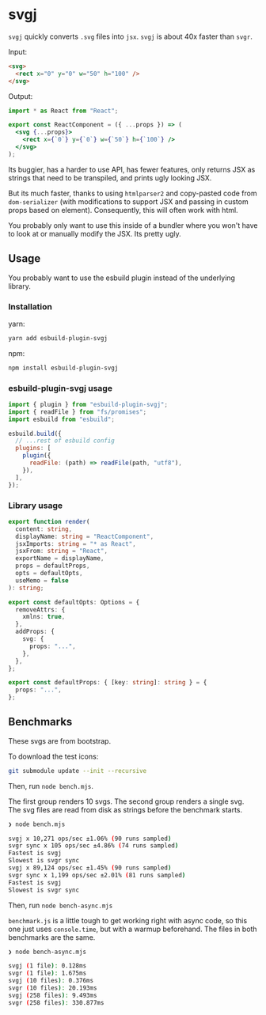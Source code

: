 # svgj

`svgj` quickly converts `.svg` files into `jsx`. `svgj` is about 40x faster than `svgr`.

Input:

```html
<svg>
  <rect x="0" y="0" w="50" h="100" />
</svg>
```

Output:

```jsx
import * as React from "React";

export const ReactComponent = ({ ...props }) => (
  <svg {...props}>
    <rect x={`0`} y={`0`} w={`50`} h={`100`} />
  </svg>
);
```

Its buggier, has a harder to use API, has fewer features, only returns JSX as strings that need to be transpiled, and prints ugly looking JSX.

But its much faster, thanks to using `htmlparser2` and copy-pasted code from `dom-serializer` (with modifications to support JSX and passing in custom props based on element). Consequently, this will often work with html.

You probably only want to use this inside of a bundler where you won't have to look at or manually modify the JSX. Its pretty ugly.

## Usage

You probably want to use the esbuild plugin instead of the underlying library.

### Installation

yarn:

```bash
yarn add esbuild-plugin-svgj
```

npm:

```bash
npm install esbuild-plugin-svgj
```

### esbuild-plugin-svgj usage

```js
import { plugin } from "esbuild-plugin-svgj";
import { readFile } from "fs/promises";
import esbuild from "esbuild";

esbuild.build({
  // ...rest of esbuild config
  plugins: [
    plugin({
      readFile: (path) => readFile(path, "utf8"),
    }),
  ],
});
```

### Library usage

```ts
export function render(
  content: string,
  displayName: string = "ReactComponent",
  jsxImports: string = "* as React",
  jsxFrom: string = "React",
  exportName = displayName,
  props = defaultProps,
  opts = defaultOpts,
  useMemo = false
): string;

export const defaultOpts: Options = {
  removeAttrs: {
    xmlns: true,
  },
  addProps: {
    svg: {
      props: "...",
    },
  },
};

export const defaultProps: { [key: string]: string } = {
  props: "...",
};
```

## Benchmarks

These svgs are from bootstrap.

To download the test icons:

```bash
git submodule update --init --recursive
```

Then, run `node bench.mjs`.

The first group renders 10 svgs. The second group renders a single svg. The svg files are read from disk as strings before the benchmark starts.

```bash
❯ node bench.mjs

svgj x 10,271 ops/sec ±1.06% (90 runs sampled)
svgr sync x 105 ops/sec ±4.86% (74 runs sampled)
Fastest is svgj
Slowest is svgr sync
svgj x 89,124 ops/sec ±1.45% (90 runs sampled)
svgr sync x 1,199 ops/sec ±2.01% (81 runs sampled)
Fastest is svgj
Slowest is svgr sync
```

Then, run `node bench-async.mjs`

`benchmark.js` is a little tough to get working right with async code, so this one just uses `console.time`, but with a warmup beforehand. The files in both benchmarks are the same.

```bash
❯ node bench-async.mjs

svgj (1 file): 0.128ms
svgr (1 file): 1.675ms
svgj (10 files): 0.376ms
svgr (10 files): 20.193ms
svgj (258 files): 9.493ms
svgr (258 files): 330.877ms
```
